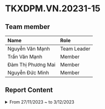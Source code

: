 # TKXDPM.VN.20231-15

## Team member

| Name              | Role        |
| :-----------------| :---------- |
| Nguyễn Văn Mạnh   | Team Leader |
| Trần Văn Mạnh     | Member      |
| Đàm Thị Phương Mai| Member      |
| Nguyễn Đức Minh   | Member      |


## Report Content

<details>
  <summary>From 27/11/2023 ~ to 3/12/2023 </summary>
<br>
<details>
<summary>Team Member 1: Nguyễn Văn Mạnh</summary>
<br>

- Assigned tasks:
  - Task 1
  - Task 2
  - ...

- Implementation details:
  - Pull Request(s): [Attach links to your pull requests here. You can attach multiple pull requests]()
  - Specific implementation details:
    - Describe specific in detail what you did last week
    - You can attach images if you want
  
</details>

<details>
<summary>Team Member 2: Trần Văn Mạnh</summary>
<br>

- Assigned tasks:
  - Task 1
  - Task 2
  - ...

- Implementation details:
  - Pull Request(s): [Attach links to your pull requests here. You can attach multiple pull requests]()
  - Specific implementation details:
    - Describe specific in detail what you did last week
    - You can attach images if you want
</details>

<details>
<summary>Team Member 3: Đàm Thị Phương Mai</summary>
<br>

- Assigned tasks:
  - Task 1
  - Task 2
  - ...

- Implementation details:
  - Pull Request(s): [Attach links to your pull requests here. You can attach multiple pull requests]()
  - Specific implementation details:
    - Describe specific in detail what you did last week
    - You can attach images if you want
</details>

<details>
<summary>Team Member 4: Nguyễn Đức Minh</summary>
<br>

- Assigned tasks:

  - Task 1: Comment coupling code in the checkout subsystem (interbank).

- Implementation details:
  - Pull Request(s): [Attach links to your pull requests here. You can attach multiple pull requests]()
  - Specific implementation details:
    - Describe specific in detail what you did last week
    - You can attach images if you want
</details>


---


